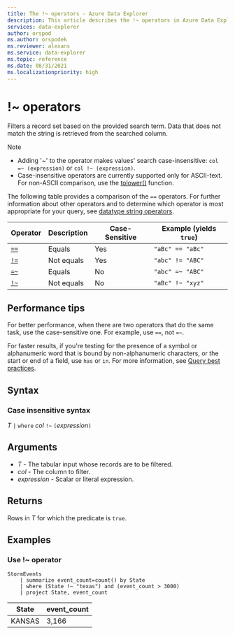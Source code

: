 ```yaml
---
title: The !~ operators - Azure Data Explorer
description: This article describes the !~ operators in Azure Data Explorer.
services: data-explorer
author: orspod
ms.author: orspodek
ms.reviewer: alexans
ms.service: data-explorer
ms.topic: reference
ms.date: 08/31/2021
ms.localizationpriority: high
---
```

# !~ operators

Filters a record set based on the provided search term. Data that does not match the string is retrieved from the searched column.


> [!NOTE]
>
> * Adding '~' to the operator makes values' search case-insensitive: `col =~ (expression)` or `col !~ (expression)`.
> * Case-insensitive operators are currently supported only for ASCII-text. For non-ASCII comparison, use the [tolower()](tolowerfunction.md) function.

The following table provides a comparison of the `==` operators. For further information about other operators and to determine which operator is most appropriate for your query, see [datatype string operators](datatypes-string-operators.md).

|Operator   |Description   |Case-Sensitive  |Example (yields `true`)  |
|-----------|--------------|----------------|-------------------------|
|[`==`](equals-cs-operator.md)|Equals |Yes|`"aBc" == "aBc"`|
|[`!=`](not-equals-cs-operator.md)|Not equals |Yes |`"abc" != "ABC"`|
|[`=~`](equals-operator.md) |Equals |No |`"abc" =~ "ABC"`|
|[`!~`](not-equals-operator.md) |Not equals |No |`"aBc" !~ "xyz"`|

## Performance tips

For better performance, when there are two operators that do the same task, use the case-sensitive one. For example, use `==`, not `=~`.

For faster results, if you're testing for the presence of a symbol or alphanumeric word that is bound by non-alphanumeric characters, or the start or end of a field, use `has` or `in`. 
For more information, see [Query best practices](best-practices.md).

## Syntax

### Case insensitive syntax

*T* `|` `where` *col* `!~` `(`*expression*`)`   

## Arguments

* *T* - The tabular input whose records are to be filtered.
* *col* - The column to filter.
* *expression* - Scalar or literal expression.

## Returns

Rows in *T* for which the predicate is `true`.

## Examples  

### Use !~ operator

<!-- csl: https://help.kusto.windows.net/Samples -->
```kusto
StormEvents
    | summarize event_count=count() by State
    | where (State !~ "texas") and (event_count > 3000)
    | project State, event_count
```

|State|event_count|
|-----|-----------|
|KANSAS|3,166|
